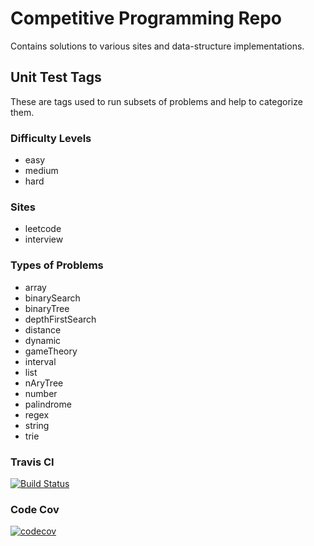 # Competitive Programming Repo

Contains solutions to various sites and data-structure implementations.

## Unit Test Tags
These are tags used to run subsets of problems and help to categorize them.

### Difficulty Levels
- easy
- medium
- hard

### Sites
- leetcode
- interview

### Types of Problems
- array
- binarySearch
- binaryTree
- depthFirstSearch
- distance
- dynamic
- gameTheory
- interval
- list
- nAryTree
- number
- palindrome
- regex
- string
- trie

### Travis CI
[![Build Status](https://travis-ci.org/tmosest/CompetitiveProgramming.svg?branch=develop)](https://travis-ci.org/tmosest/CompetitiveProgramming)
### Code Cov
[![codecov](https://codecov.io/gh/tmosest/CompetitiveProgramming/branch/develop/graph/badge.svg)](https://codecov.io/gh/tmosest/CompetitiveProgramming)
